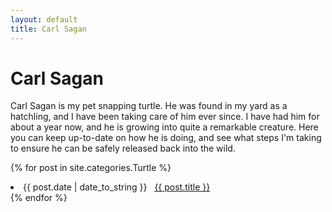 ```yaml
---
layout: default
title: Carl Sagan
---
```

<div class="container">
  <h1>Carl Sagan</h1>
  <p>Carl Sagan is my pet snapping turtle. He was found in my yard as a hatchling, and I have been taking care of him ever since. I have had him for about a year now, and he is growing into quite a remarkable creature. Here you can keep up-to-date on how he is doing, and see what steps I'm taking to ensure he can be safely released back into the wild.</p>
</div>

{% for post in site.categories.Turtle %}
 <li><span>{{ post.date | date_to_string }}</span> &nbsp; <a href="{{ post.url }}">{{ post.title }}</a></li>
{% endfor %}
